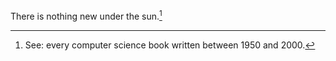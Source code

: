 There is nothing new under the sun.[^1]

[^1]: See: every computer science book written between 1950 and 2000.[^2]

[^2]: Hat-tip to [Michael Bernstein](http://michaelrbernste.in/2013/11/13/the-only-sure-thing-in-computer-science.html)
